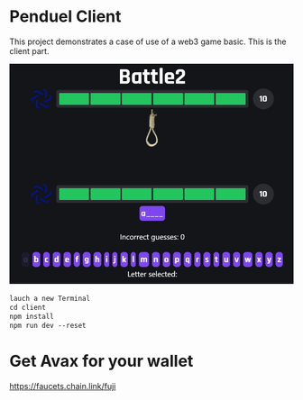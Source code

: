 # Penduel Client

This project demonstrates a case of use of a web3 game basic. This is the client part.

![Battle2](/client/public/Battle2.png)

```shell
lauch a new Terminal
cd client
npm install
npm run dev --reset
```
# Get Avax for your wallet
https://faucets.chain.link/fuji

